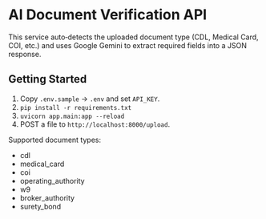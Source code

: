 # AI Document Verification API

This service auto‐detects the uploaded document type (CDL, Medical Card, COI, etc.)
and uses Google Gemini to extract required fields into a JSON response.

## Getting Started

1. Copy `.env.sample` → `.env` and set `API_KEY`.
2. `pip install -r requirements.txt`
3. `uvicorn app.main:app --reload`
4. POST a file to `http://localhost:8000/upload`.

Supported document types:
- cdl
- medical_card
- coi
- operating_authority
- w9
- broker_authority
- surety_bond
